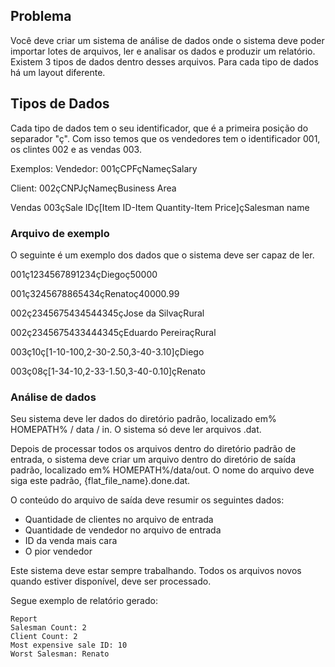 ## Problema

Você deve criar um sistema de análise de dados onde o sistema deve poder importar lotes de arquivos, ler e analisar os dados e produzir um relatório. Existem 3 tipos de dados dentro desses arquivos. Para cada tipo de dados há um layout diferente.

## Tipos de Dados
Cada tipo de dados tem o seu identificador, que é a primeira posição do separador "ç". Com isso temos que os vendedores tem o identificador 001, os clintes 002 e as vendas 003.

Exemplos:
Vendedor: 001çCPFçNameçSalary

Client: 002çCNPJçNameçBusiness Area

Vendas 003çSale IDç[Item ID-Item Quantity-Item Price]çSalesman name


### Arquivo de exemplo
O seguinte é um exemplo dos dados que o sistema deve ser capaz de ler.

001ç1234567891234çDiegoç50000

001ç3245678865434çRenatoç40000.99

002ç2345675434544345çJose da SilvaçRural

002ç2345675433444345çEduardo PereiraçRural

003ç10ç[1-10-100,2-30-2.50,3-40-3.10]çDiego

003ç08ç[1-34-10,2-33-1.50,3-40-0.10]çRenato

### Análise de dados

Seu sistema deve ler dados do diretório padrão, localizado em% HOMEPATH% /
data / in. O sistema só deve ler arquivos .dat.

Depois de processar todos os arquivos dentro do diretório padrão de entrada, o sistema deve criar um arquivo dentro do diretório de saída padrão, localizado em% HOMEPATH%/data/out. O nome do arquivo deve siga este padrão, {flat_file_name}.done.dat.

O conteúdo do arquivo de saída deve resumir os seguintes dados:

- Quantidade de clientes no arquivo de entrada
- Quantidade de vendedor no arquivo de entrada
- ID da venda mais cara
- O pior vendedor

Este sistema deve estar sempre trabalhando. Todos os arquivos novos quando estiver disponível, deve ser processado.



Segue exemplo de relatório gerado:

```
Report
Salesman Count: 2
Client Count: 2
Most expensive sale ID: 10
Worst Salesman: Renato

